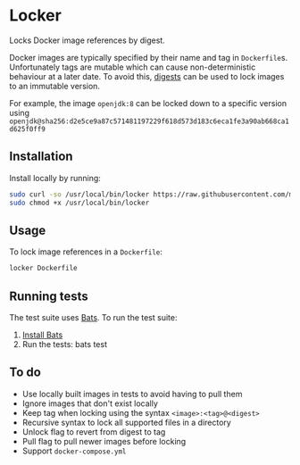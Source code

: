 # Locker

Locks Docker image references by digest.

Docker images are typically specified by their name and tag in `Dockerfile`s. Unfortunately tags are mutable which can cause non-deterministic behaviour at a later date. To avoid this, [digests](https://docs.docker.com/engine/reference/commandline/pull/#pull-an-image-by-digest-immutable-identifier) can be used to lock images to an immutable version.

For example, the image `openjdk:8` can be locked down to a specific version using
`openjdk@sha256:d2e5ce9a87c571481197229f618d573d183c6eca1fe3a90ab668ca1d625f0ff9`

## Installation

Install locally by running:

```bash
sudo curl -so /usr/local/bin/locker https://raw.githubusercontent.com/markhobson/locker/master/locker
sudo chmod +x /usr/local/bin/locker
```

## Usage

To lock image references in a `Dockerfile`:

```bash
locker Dockerfile
```

## Running tests

The test suite uses [Bats](https://github.com/bats-core/bats-core). To run the test suite:

1. [Install Bats](https://github.com/bats-core/bats-core#installation)
1. Run the tests:
		bats test

## To do

* Use locally built images in tests to avoid having to pull them
* Ignore images that don't exist locally
* Keep tag when locking using the syntax `<image>:<tag>@<digest>`
* Recursive syntax to lock all supported files in a directory
* Unlock flag to revert from digest to tag
* Pull flag to pull newer images before locking
* Support `docker-compose.yml`
